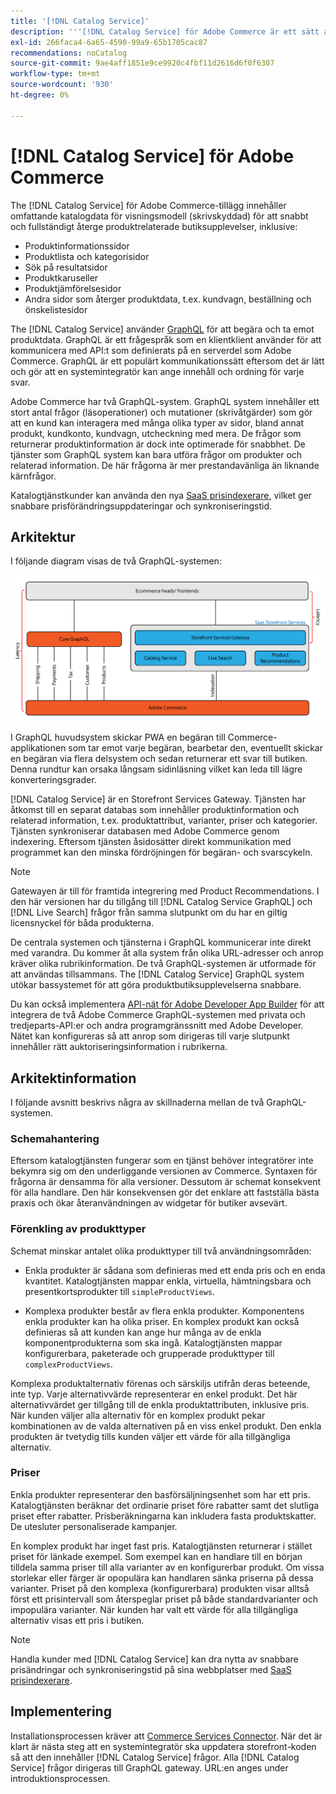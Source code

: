 ```yaml
---
title: '[!DNL Catalog Service]'
description: '''[!DNL Catalog Service] för Adobe Commerce är ett sätt att hämta innehållet på produktvisningssidor och produktlistsidor mycket snabbare än med de ursprungliga Adobe Commerce GraphQL-frågorna."'
exl-id: 266faca4-6a65-4590-99a9-65b1705cac87
recommendations: noCatalog
source-git-commit: 9ae4aff1851e9ce9920c4fbf11d2616d6f0f6307
workflow-type: tm+mt
source-wordcount: '930'
ht-degree: 0%

---
```


# [!DNL Catalog Service] för Adobe Commerce

The [!DNL Catalog Service] för Adobe Commerce-tillägg innehåller omfattande katalogdata för visningsmodell (skrivskyddad) för att snabbt och fullständigt återge produktrelaterade butiksupplevelser, inklusive:

* Produktinformationssidor
* Produktlista och kategorisidor
* Sök på resultatsidor
* Produktkaruseller
* Produktjämförelsesidor
* Andra sidor som återger produktdata, t.ex. kundvagn, beställning och önskelistesidor

The [!DNL Catalog Service] använder [GraphQL](https://graphql.org/) för att begära och ta emot produktdata. GraphQL är ett frågespråk som en klientklient använder för att kommunicera med API:t som definierats på en serverdel som Adobe Commerce. GraphQL är ett populärt kommunikationssätt eftersom det är lätt och gör att en systemintegratör kan ange innehåll och ordning för varje svar.

Adobe Commerce har två GraphQL-system. GraphQL system innehåller ett stort antal frågor (läsoperationer) och mutationer (skrivåtgärder) som gör att en kund kan interagera med många olika typer av sidor, bland annat produkt, kundkonto, kundvagn, utcheckning med mera. De frågor som returnerar produktinformation är dock inte optimerade för snabbhet. De tjänster som GraphQL system kan bara utföra frågor om produkter och relaterad information. De här frågorna är mer prestandavänliga än liknande kärnfrågor.

Katalogtjänstkunder kan använda den nya [SaaS prisindexerare](../price-index/index.md), vilket ger snabbare prisförändringsuppdateringar och synkroniseringstid.

## Arkitektur

I följande diagram visas de två GraphQL-systemen:

![Katalogarkitektur - diagram](assets/catalog-service-architecture.png)

I GraphQL huvudsystem skickar PWA en begäran till Commerce-applikationen som tar emot varje begäran, bearbetar den, eventuellt skickar en begäran via flera delsystem och sedan returnerar ett svar till butiken. Denna rundtur kan orsaka långsam sidinläsning vilket kan leda till lägre konverteringsgrader.

[!DNL Catalog Service] är en Storefront Services Gateway. Tjänsten har åtkomst till en separat databas som innehåller produktinformation och relaterad information, t.ex. produktattribut, varianter, priser och kategorier. Tjänsten synkroniserar databasen med Adobe Commerce genom indexering.
Eftersom tjänsten åsidosätter direkt kommunikation med programmet kan den minska fördröjningen för begäran- och svarscykeln.

>[!NOTE]
>
>Gatewayen är till för framtida integrering med Product Recommendations. I den här versionen har du tillgång till [!DNL Catalog Service GraphQL] och [!DNL Live Search] frågor från samma slutpunkt om du har en giltig licensnyckel för båda produkterna.

De centrala systemen och tjänsterna i GraphQL kommunicerar inte direkt med varandra. Du kommer åt alla system från olika URL-adresser och anrop kräver olika rubrikinformation. De två GraphQL-systemen är utformade för att användas tillsammans. The [!DNL Catalog Service] GraphQL system utökar bassystemet för att göra produktbutiksupplevelserna snabbare.

Du kan också implementera [API-nät för Adobe Developer App Builder](https://developer.adobe.com/graphql-mesh-gateway/) för att integrera de två Adobe Commerce GraphQL-systemen med privata och tredjeparts-API:er och andra programgränssnitt med Adobe Developer. Nätet kan konfigureras så att anrop som dirigeras till varje slutpunkt innehåller rätt auktoriseringsinformation i rubrikerna.

## Arkitektinformation

I följande avsnitt beskrivs några av skillnaderna mellan de två GraphQL-systemen.

### Schemahantering

Eftersom katalogtjänsten fungerar som en tjänst behöver integratörer inte bekymra sig om den underliggande versionen av Commerce. Syntaxen för frågorna är densamma för alla versioner. Dessutom är schemat konsekvent för alla handlare. Den här konsekvensen gör det enklare att fastställa bästa praxis och ökar återanvändningen av widgetar för butiker avsevärt.

### Förenkling av produkttyper

Schemat minskar antalet olika produkttyper till två användningsområden:

* Enkla produkter är sådana som definieras med ett enda pris och en enda kvantitet. Katalogtjänsten mappar enkla, virtuella, hämtningsbara och presentkortsprodukter till `simpleProductViews`.

* Komplexa produkter består av flera enkla produkter. Komponentens enkla produkter kan ha olika priser. En komplex produkt kan också definieras så att kunden kan ange hur många av de enkla komponentprodukterna som ska ingå. Katalogtjänsten mappar konfigurerbara, paketerade och grupperade produkttyper till `complexProductViews`.

Komplexa produktalternativ förenas och särskiljs utifrån deras beteende, inte typ. Varje alternativvärde representerar en enkel produkt. Det här alternativvärdet ger tillgång till de enkla produktattributen, inklusive pris. När kunden väljer alla alternativ för en komplex produkt pekar kombinationen av de valda alternativen på en viss enkel produkt. Den enkla produkten är tvetydig tills kunden väljer ett värde för alla tillgängliga alternativ.

### Priser

Enkla produkter representerar den basförsäljningsenhet som har ett pris. Katalogtjänsten beräknar det ordinarie priset före rabatter samt det slutliga priset efter rabatter. Prisberäkningarna kan inkludera fasta produktskatter. De utesluter personaliserade kampanjer.

En komplex produkt har inget fast pris. Katalogtjänsten returnerar i stället priset för länkade exempel. Som exempel kan en handlare till en början tilldela samma priser till alla varianter av en konfigurerbar produkt. Om vissa storlekar eller färger är opopulära kan handlaren sänka priserna på dessa varianter. Priset på den komplexa (konfigurerbara) produkten visar alltså först ett prisintervall som återspeglar priset på både standardvarianter och impopulära varianter. När kunden har valt ett värde för alla tillgängliga alternativ visas ett pris i butiken.

>[!NOTE]
>
> Handla kunder med [!DNL Catalog Service] kan dra nytta av snabbare prisändringar och synkroniseringstid på sina webbplatser med [SaaS prisindexerare](../price-index/index.md).

## Implementering

Installationsprocessen kräver att [Commerce Services Connector](../landing/saas.md). När det är klart är nästa steg att en systemintegratör ska uppdatera storefront-koden så att den innehåller [!DNL Catalog Service] frågor. Alla [!DNL Catalog Service] frågor dirigeras till GraphQL gateway. URL:en anges under introduktionsprocessen.
